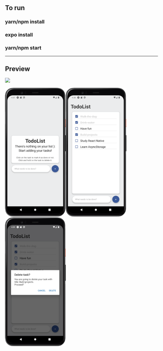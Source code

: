 ## To run

### yarn/npm install

### expo install

### yarn/npm start

---

## Preview

<img src="./assets/preview/previewgif.gif" width="200" />


<img src="./assets/preview/preview1.png" width="200"><img src="./assets/preview/preview2.png" width="200"><img src='./assets/preview/preview3.png' width='200'>